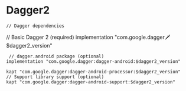 # Dagger2



    // Dagger dependencies
  // Basic Dagger 2 (required)
    implementation "com.google.dagger:dagger:$dagger2_version"
    
     // dagger.android package (optional)
    implementation "com.google.dagger:dagger-android:$dagger2_version"

    kapt "com.google.dagger:dagger-android-processor:$dagger2_version"
    // Support library support (optional)
    kapt "com.google.dagger:dagger-android-support:$dagger2_version"
